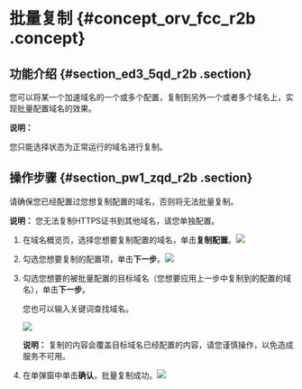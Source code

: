 # 批量复制 {#concept_orv_fcc_r2b .concept}

## 功能介绍 {#section_ed3_5qd_r2b .section}

您可以将某一个加速域名的一个或多个配置，复制到另外一个或者多个域名上，实现批量配置域名的效果。

**说明：** 

您只能选择状态为正常运行的域名进行复制。

## 操作步骤 {#section_pw1_zqd_r2b .section}

请确保您已经配置过您想复制配置的域名，否则将无法批量复制。

**说明：** 您无法复制HTTPS证书到其他域名，请您单独配置。

1.  在域名概览页，选择您想要复制配置的域名，单击**复制配置**。![](http://static-aliyun-doc.oss-cn-hangzhou.aliyuncs.com/assets/img/17043/15331724368715_zh-CN.png)
2.  勾选您想要复制的配置项，单击**下一步**。![](http://static-aliyun-doc.oss-cn-hangzhou.aliyuncs.com/assets/img/17043/15331724368716_zh-CN.png)
3.  勾选您想要的被批量配置的目标域名（您想要应用上一步中复制到的配置的域名），单击**下一步**。

    您也可以输入关键词查找域名。

    ![](http://static-aliyun-doc.oss-cn-hangzhou.aliyuncs.com/assets/img/17043/15331724368717_zh-CN.png)

    **说明：** 复制的内容会覆盖目标域名已经配置的内容，请您谨慎操作，以免造成服务不可用。

4.  在单弹窗中单击**确认**，批量复制成功。![](http://static-aliyun-doc.oss-cn-hangzhou.aliyuncs.com/assets/img/17043/15331724378719_zh-CN.png)

